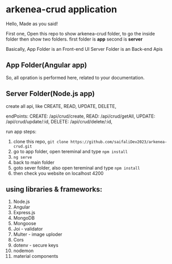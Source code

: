 # arkenea-crud application

Hello, Made as you said!

First one, Open this repo to show arkenea-crud folder, to go the inside folder then show two folders.
first folder is **app** second is **server**

Basically,
App Folder is an Front-end UI
Server Folder is an Back-end Apis

## App Folder(Angular app)
So, all opration is performed here, related to your documentation.

## Server Folder(Node.js app)
create all api, like
CREATE, READ, UPDATE, DELETE,

endPoints:
CREATE: /api/crud/create,
READ: /api/crud/getAll,
UPDATE: /api/crud/update/:id,
DELETE: /api/crud/delete/:id,

run app steps:
1. clone this repo, `git clone https://github.com/saifaliDev2023/arkenea-crud.git`
2. go to app folder, open tereminal and type `npm install`
3. `ng serve`
4. back to main folder
5. goto sever folder, also open tereminal and type `npm install`
6. then check you website on localhost 4200


## using libraries & frameworks:

1. Node.js
2. Angular
3. Express.js
4. MongoDB
5. Mongoose
6. Joi - validator
7. Multer - image uploder
8. Cors
9. dotenv - secure keys
10. nodemon
11. material components

